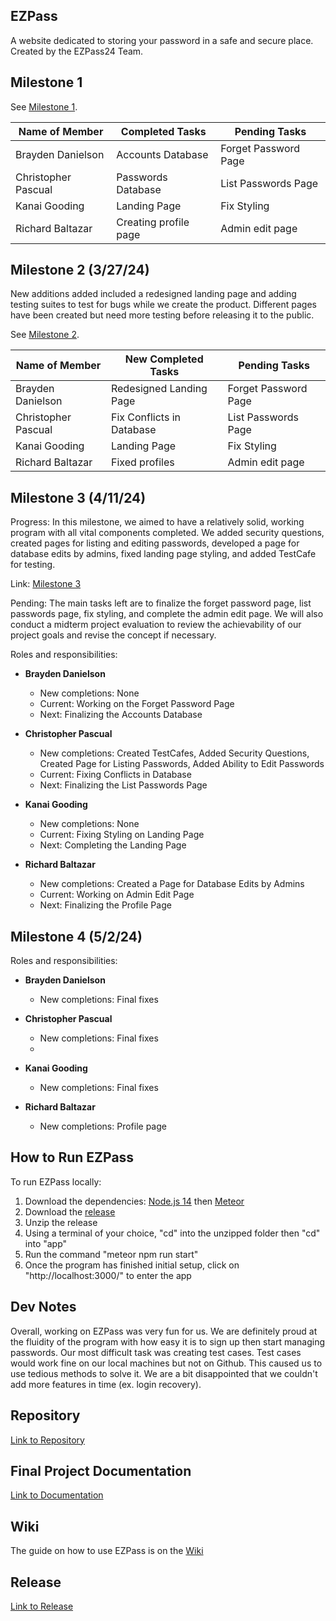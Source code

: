 ## EZPass
A website dedicated to storing your password in a safe and secure place. Created by the EZPass24 Team.

## Milestone 1

See [Milestone 1](https://github.com/orgs/ezpass24/projects/1).

| Name of Member | Completed Tasks | Pending Tasks |
| ----- | ----- | ----- |
| Brayden Danielson | Accounts Database | Forget Password Page |
| Christopher Pascual | Passwords Database | List Passwords Page |
| Kanai Gooding | Landing Page | Fix Styling |
| Richard Baltazar | Creating profile page | Admin edit page |

## Milestone 2 (3/27/24)

New additions added included a redesigned landing page and adding testing suites to test for bugs while we create the product. Different pages have been created but need more testing before releasing it to the public.

See [Milestone 2](https://github.com/orgs/ezpass24/projects/2).

| Name of Member | New Completed Tasks | Pending Tasks |
| ----- | ----- | ----- |
| Brayden Danielson | Redesigned Landing Page | Forget Password Page |
| Christopher Pascual | Fix Conflicts in Database | List Passwords Page |
| Kanai Gooding | Landing Page | Fix Styling |
| Richard Baltazar | Fixed profiles | Admin edit page |

## Milestone 3 (4/11/24)

Progress: In this milestone, we aimed to have a relatively solid, working program with all vital components completed. We added security questions, created pages for listing and editing passwords, developed a page for database edits by admins, fixed landing page styling, and added TestCafe for testing.

Link: [Milestone 3](https://github.com/orgs/ezpass24/projects/4)

Pending: The main tasks left are to finalize the forget password page, list passwords page, fix styling, and complete the admin edit page. We will also conduct a midterm project evaluation to review the achievability of our project goals and revise the concept if necessary.

Roles and responsibilities:

- **Brayden Danielson**
  - New completions: None
  - Current: Working on the Forget Password Page
  - Next: Finalizing the Accounts Database

- **Christopher Pascual**
  - New completions: Created TestCafes, Added Security Questions, Created Page for Listing Passwords, Added Ability to Edit Passwords
  - Current: Fixing Conflicts in Database
  - Next: Finalizing the List Passwords Page

- **Kanai Gooding**
  - New completions: None
  - Current: Fixing Styling on Landing Page
  - Next: Completing the Landing Page

- **Richard Baltazar**
  - New completions: Created a Page for Database Edits by Admins
  - Current: Working on Admin Edit Page
  - Next: Finalizing the Profile Page

## Milestone 4 (5/2/24)

Roles and responsibilities:

- **Brayden Danielson**
  - New completions: Final fixes

- **Christopher Pascual**
  - New completions: Final fixes
  - 
- **Kanai Gooding**
  - New completions: Final fixes
  
- **Richard Baltazar**
  - New completions: Profile page
 
## How to Run EZPass
To run EZPass locally:
1) Download the dependencies: [Node.js 14](https://nodejs.org/en/blog/release/v14.17.3) then [Meteor](https://docs.meteor.com/install.html)
2) Download the [release](https://github.com/ezpass24/ezpass/releases/tag/Latest)
3) Unzip the release
4) Using a terminal of your choice, "cd" into the unzipped folder then "cd" into "app"
5) Run the command "meteor npm run start"
6) Once the program has finished initial setup, click on "http://localhost:3000/" to enter the app

## Dev Notes
Overall, working on EZPass was very fun for us. We are definitely proud at the fluidity of the program with how easy it is to sign up then start managing passwords. Our most difficult task was creating test cases. Test cases would work fine on our local machines but not on Github. This caused us to use tedious methods to solve it. We are a bit disappointed that we couldn't add more features in time (ex. login recovery).

## Repository
[Link to Repository](https://github.com/ezpass24)

## Final Project Documentation
[Link to Documentation](https://docs.google.com/document/d/1eUnT2pXMS1ENYaiNf9noUVyOtibBN5g8dPy19cXCIro/edit?usp=sharing)
 
## Wiki
The guide on how to use EZPass is on the [Wiki](https://github.com/ezpass24/ezpass/wiki)

## Release
[Link to Release](https://github.com/ezpass24/ezpass/releases/tag/Latest)

